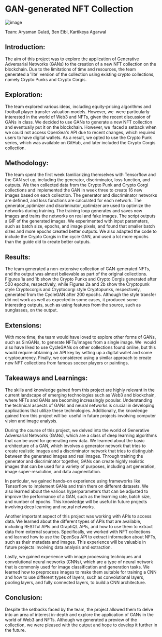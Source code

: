 GAN-generated NFT Collection
============================
![image](https://github.com/agulati18/GAN-Generated-NFT-Collection/assets/67696969/7542871f-ced0-43df-8ad8-734ed94b4c8d)

Team: Aryaman Gulati, Ben Eibl, Kartikeya Agarwal

Introduction:
-------------

The aim of this project was to explore the application of Generative Adversarial Networks (GANs) to the creation of a new NFT collection on the blockchain. Due to the limitations of time and resources, the team generated a 'lite' version of the collection using existing crypto collections, namely Crypto Punks and Crypto Corgis.

Exploration:
------------

The team explored various ideas, including equity-pricing algorithms and football player transfer valuation models. However, we  were particularly interested in the world of Web3 and NFTs, given the recent discussion of GANs in class. We decided to use GANs to generate a new NFT collection and eventually put it on the blockchain. However, we  faced a setback when we could not access OpenSea's API due to recent changes, which required users to have digital wallets. As a result, we opted to use the Crypto Punk series, which was available on GitHub, and later included the Crypto Corgis collection.

Methodology:
------------

The team spent the first week familiarizing themselves with Tensorflow and the GAN set up, including the generator, discriminator, loss function, and outputs. We then collected data from the Crypto Punk and Crypto Corgi collections and implemented the GAN in week three to create 16 new images based on each collection. The generator and discriminator networks are defined, and loss functions are calculated for each network. The generator_optimizer and discriminator_optimizer are used to optimize the networks during training. The training loop generates and saves new images and trains the networks on real and fake images. The script outputs a GIF of the generated images. We experimented with input parameters, such as batch size, epochs, and image pixels, and found that smaller batch sizes and more epochs created better outputs. We also adapted the code to include the Crypto Corgis in the cycle GAN, and used a lot more epochs than the guide did to create better outputs.

Results:
--------

The team generated a non-extensive collection of GAN-generated NFTs, and the output was almost believable as part of the original collections. Figures 1a and 1b show the Crypto Punks and Crypto Corgis generated after 500 epochs, respectively, while Figures 2a and 2b show the Cryptopunk style Cryptocorgis and Cryptocorgi style Cryptopunks, respectively, generated from the CycleGAN after 200 epochs. Although the style transfer did not work as well as expected in some cases, it produced some interesting outputs, such as using features from the source, such as sunglasses, on the output.


Extensions:
-----------

With more time, the team would have loved to explore other forms of GANs, such as SinGANs, to generate NFTs/images from a single image. We  would also have liked to use CycleGANs on other collections found online, but this would require obtaining an API key by setting up a digital wallet and some cryptocurrency. Finally, we considered using a similar approach to create new NFT collections from famous soccer players or paintings.

Takeaways and Learnings:
------------------------

The skills and knowledge gained from this project are highly relevant in the current landscape of emerging technologies such as Web3 and blockchain, where NFTs and GANs are becoming increasingly popular. Understanding the technical aspects of GANs and neural networks is crucial in developing applications that utilize these technologies. Additionally, the knowledge gained from this project will be  useful in future projects involving computer vision and image analysis.

During the course of this project, we delved into the world of Generative Adversarial Networks (GANs), which are a class of deep learning algorithms that can be used for generating new data. We learned about the basic architecture of a GAN, which involves a generator network that tries to create realistic images and a discriminator network that tries to distinguish between the generated images and real images. Through training the generator and discriminator together, GANs can create highly realistic images that can be used for a variety of purposes, including art generation, image super-resolution, and data augmentation.

In particular, we gained hands-on experience using frameworks like Tensorflow to implement GANs and train them on different datasets. We also learned about the various hyperparameters that can be adjusted to improve the performance of a GAN, such as the learning rate, batch size, and number of epochs. This knowledge will be useful in future projects involving deep learning and neural networks.

Another important aspect of this project was working with APIs to access data. We learned about the different types of APIs that are available, including RESTful APIs and GraphQL APIs, and how to use them to extract data from external sources. Specifically, we worked with NFT collections and learned how to use the OpenSea API to extract information about NFTs, such as their metadata and images. This experience will be valuable in future projects involving data analysis and extraction.

Lastly, we gained experience with image processing techniques and convolutional neural networks (CNNs), which are a type of neural network that is commonly used for image classification and generation tasks. We learned how to preprocess images to make them suitable for training a CNN and how to use different types of layers, such as convolutional layers, pooling layers, and fully connected layers, to build a CNN architecture.

Conclusion:
-----------

Despite the setbacks faced by the team, the project allowed them to delve into an area of interest in-depth and explore the application of GANs in the world of Web3 and NFTs. Although we generated a preview of the collection, we were pleased with the output and hope to develop it further in the future.
